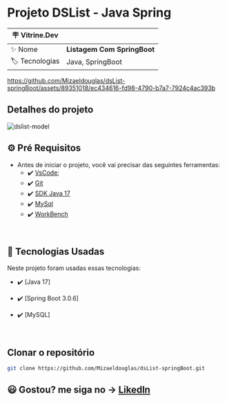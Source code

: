 # Projeto DSList - Java Spring


| :placard: Vitrine.Dev |     |
| -------------  | --- |
| :sparkles: Nome        | **Listagem Com SpringBoot**
| :label: Tecnologias | Java, SpringBoot |

https://github.com/Mizaeldouglas/dsList-springBoot/assets/89351018/ec434616-fd98-4790-b7a7-7924c4ac393b

## Detalhes do projeto



![dslist-model](https://github.com/Mizaeldouglas/dsList-springBoot/assets/89351018/675b9670-48d1-4966-af89-42e25c0c189a)






## ⚙ Pré Requisitos

- Antes de iniciar o projeto, você vai precisar das seguintes ferramentas: 
    - ✔️ [VsCode](https://code.visualstudio.com/download);
    - ✔️ [Git](https://git-scm.com/)
    - ✔️ [SDK Java 17](https://www.oracle.com/br/java/technologies/downloads/)
    - ✔️ [MySql](https://dev.mysql.com/downloads/)
    - ✔️ [WorkBench](https://dev.mysql.com/downloads/workbench/)

<br>

## 🚀 Tecnologias Usadas

Neste projeto foram usadas essas tecnologias:

- ✔️ [Java 17]

- ✔️ [Spring Boot 3.0.6]

- ✔️ [MySQL]



<br>

## Clonar o repositório
```bash
git clone https://github.com/Mizaeldouglas/dsList-springBoot.git
```



## 😃 Gostou? me siga no -> [Likedln](https://www.linkedin.com/in/mizaeel-douglas-aa850a216/)





